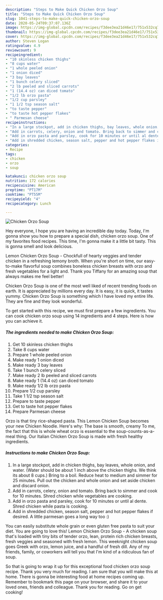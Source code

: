 ```yaml
---
description: "Steps to Make Quick Chicken Orzo Soup"
title: "Steps to Make Quick Chicken Orzo Soup"
slug: 1041-steps-to-make-quick-chicken-orzo-soup
date: 2020-05-24T09:37:07.136Z
image: https://img-global.cpcdn.com/recipes/f3dee3ea21d46e17/751x532cq70/chicken-orzo-soup-recipe-main-photo.jpg
thumbnail: https://img-global.cpcdn.com/recipes/f3dee3ea21d46e17/751x532cq70/chicken-orzo-soup-recipe-main-photo.jpg
cover: https://img-global.cpcdn.com/recipes/f3dee3ea21d46e17/751x532cq70/chicken-orzo-soup-recipe-main-photo.jpg
author: Steven Logan
ratingvalue: 4.9
reviewcount: 9
recipeingredient:
- "10 skinless chicken thighs"
- "8 cups water"
- "1 whole peeled onion"
- "1 onion diced"
- "3 bay leaves"
- "1 bunch celery sliced"
- "2 lb peeled and sliced carrots"
- "1 (14.4 oz) can diced tomato"
- "1/2 lb orzo pasta"
- "1/2 cup parsley"
- "1 1/2 tsp season salt"
- "to taste pepper"
- "to taste hot pepper flakes"
- " Parmesan cheese"
recipeinstructions:
- "In a large stockpot, add in chicken thighs, bay leaves, whole onion, and water. (Water should be about 1 inch above the chicken thighs. We think its about 8 cups.) Bring to a boil. Reduce heat to medium and simmer for 25 minutes. Pull out the chicken and whole onion and set aside chicken and discard onion."
- "Add in carrots, celery, onion and tomato. Bring back to simmer and cook for 10 minutes. Shred chicken while vegetables are cooking."
- "Add in orzo pasta and parsley, cook for 10 minutes or until al dente. Shred chicken while pasta is cooking."
- "Add in shredded chicken, season salt, pepper and hot pepper flakes if desired. A little parmesan goes a long way too :)"
categories:
- Recipe
tags:
- chicken
- orzo
- soup

katakunci: chicken orzo soup 
nutrition: 172 calories
recipecuisine: American
preptime: "PT17M"
cooktime: "PT55M"
recipeyield: "4"
recipecategory: Lunch

---
```



![Chicken Orzo Soup](https://img-global.cpcdn.com/recipes/f3dee3ea21d46e17/751x532cq70/chicken-orzo-soup-recipe-main-photo.jpg)

Hey everyone, I hope you are having an incredible day today. Today, I'm gonna show you how to prepare a special dish, chicken orzo soup. One of my favorites food recipes. This time, I'm gonna make it a little bit tasty. This is gonna smell and look delicious.

Lemon Chicken Orzo Soup - Chockfull of hearty veggies and tender chicken in a refreshing lemony broth. When you&#39;re short on time, our easy-to-make flavorful soup combines boneless chicken breasts with orzo and fresh vegetables for a light and. Thank you Tiffany for an amazing soup that always makes me feel better!

Chicken Orzo Soup is one of the most well liked of recent trending foods on earth. It is appreciated by millions every day. It is easy, it is quick, it tastes yummy. Chicken Orzo Soup is something which I have loved my entire life. They are fine and they look wonderful.


To get started with this recipe, we must first prepare a few ingredients. You can cook chicken orzo soup using 14 ingredients and 4 steps. Here is how you can achieve it.

<!--inarticleads1-->

##### The ingredients needed to make Chicken Orzo Soup:

1. Get 10 skinless chicken thighs
1. Take 8 cups water
1. Prepare 1 whole peeled onion
1. Make ready 1 onion diced
1. Make ready 3 bay leaves
1. Take 1 bunch celery sliced
1. Make ready 2 lb peeled and sliced carrots
1. Make ready 1 (14.4 oz) can diced tomato
1. Make ready 1/2 lb orzo pasta
1. Prepare 1/2 cup parsley
1. Take 1 1/2 tsp season salt
1. Prepare to taste pepper
1. Get to taste hot pepper flakes
1. Prepare  Parmesan cheese


Orzo is that tiny rice-shaped pasta. This Lemon Chicken Soup becomes your new Chicken Noodle. Here&#39;s why: The base is smooth, creamy To me, the fact that this is whole wheat orzo is essential to the soup-counts-as-a-meal thing. Our Italian Chicken Orzo Soup is made with fresh healthy ingredients. 

<!--inarticleads2-->

##### Instructions to make Chicken Orzo Soup:

1. In a large stockpot, add in chicken thighs, bay leaves, whole onion, and water. (Water should be about 1 inch above the chicken thighs. We think its about 8 cups.) Bring to a boil. Reduce heat to medium and simmer for 25 minutes. Pull out the chicken and whole onion and set aside chicken and discard onion.
1. Add in carrots, celery, onion and tomato. Bring back to simmer and cook for 10 minutes. Shred chicken while vegetables are cooking.
1. Add in orzo pasta and parsley, cook for 10 minutes or until al dente. Shred chicken while pasta is cooking.
1. Add in shredded chicken, season salt, pepper and hot pepper flakes if desired. A little parmesan goes a long way too :)


You can easily substitute whole grain or even gluten free pasta to suit your diet. You are going to love this! Lemon Chicken Orzo Soup - A chicken soup that&#39;s loaded with tiny bits of tender orzo, lean, protein rich chicken breasts, fresh veggies and seasoned with fresh lemon. This weeknight chicken soup goes Greek with orzo, lemon juice, and a handful of fresh dill. Any of my friends, family, or coworkers will tell you that I&#39;m kind of a ridiculous fan of soup. 

So that is going to wrap it up for this exceptional food chicken orzo soup recipe. Thank you very much for reading. I am sure that you will make this at home. There is gonna be interesting food at home recipes coming up. Remember to bookmark this page on your browser, and share it to your loved ones, friends and colleague. Thank you for reading. Go on get cooking!
